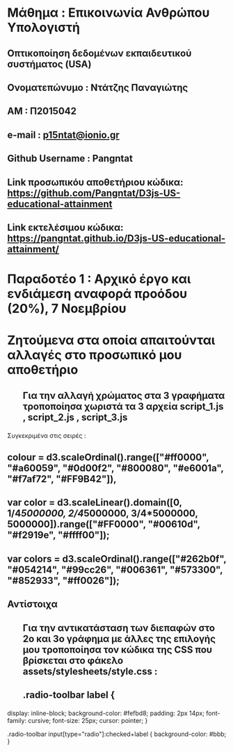 # Μάθημα : Επικοινωνία Ανθρώπου Υπολογιστή

## Οπτικοποίηση δεδομένων εκπαιδευτικού συστήματος (USA)

## Ονοματεπώνυμο : Ντάτζης Παναγιώτης 
## ΑΜ : Π2015042 ##
## e-mail : p15ntat@ionio.gr
## Github Username : Pangntat <br>

## Link προσωπικόυ αποθετήριου κώδικα: https://github.com/Pangntat/D3js-US-educational-attainment 
## Link εκτελέσιμου κώδικα: https://pangntat.github.io/D3js-US-educational-attainment/ <br>

# Παραδοτέο 1 : Αρχικό έργο και ενδιάμεση αναφορά προόδου (20%), 7 Νοεμβρίου

# Ζητούμενα στα οποία απαιτούνται αλλαγές στο προσωπικό μου αποθετήριο

## <ul> Για την αλλαγή χρώματος στα 3 γραφήματα τροποποίησα χωριστά τα 3 αρχεία script_1.js , script_2.js , script_3.js 
  Συγκεκριμένα στις σειρές :
  
## colour = d3.scaleOrdinal().range(["#ff0000", "#a60059", "#0d00f2", "#800080", "#e6001a", "#f7af72", "#FF9B42"]), 
## var color = d3.scaleLinear().domain([0, 1/4*5000000, 2/4*5000000, 3/4*5000000, 5000000]).range(["#FF0000", "#00610d", "#f2919e", "#ffff00"]);
## var colors = d3.scaleOrdinal().range(["#262b0f", "#054214", "#99cc26", "#006361", "#573300", "#852933", "#ff0026"]); 

## Αντίστοιχα

## <ul> Για την αντικατάσταση των διεπαφών στο 2ο και 3ο γράφημα με άλλες της επιλογής μου τροποποίησα τον κώδικα της CSS που βρίσκεται στο φάκελο assets/stylesheets/style.css :
  
## <ul>  .radio-toolbar label {

  display: inline-block;
  background-color: #fefbd8;
  padding: 2px 14px;
  font-family: cursive;
  font-size: 25px;
  cursor: pointer;
}

.radio-toolbar input[type="radio"]:checked+label {
  background-color: #bbb;
} </ul>
